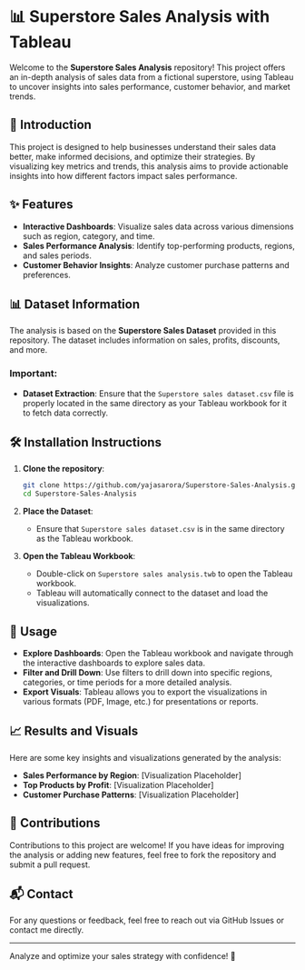 
# 📊 Superstore Sales Analysis with Tableau

Welcome to the **Superstore Sales Analysis** repository! This project offers an in-depth analysis of sales data from a fictional superstore, using Tableau to uncover insights into sales performance, customer behavior, and market trends.

## 📖 Introduction

This project is designed to help businesses understand their sales data better, make informed decisions, and optimize their strategies. By visualizing key metrics and trends, this analysis aims to provide actionable insights into how different factors impact sales performance.

## ✨ Features

- **Interactive Dashboards**: Visualize sales data across various dimensions such as region, category, and time.
- **Sales Performance Analysis**: Identify top-performing products, regions, and sales periods.
- **Customer Behavior Insights**: Analyze customer purchase patterns and preferences.

## 📊 Dataset Information

The analysis is based on the **Superstore Sales Dataset** provided in this repository. The dataset includes information on sales, profits, discounts, and more.

### Important: 
- **Dataset Extraction**: Ensure that the `Superstore sales dataset.csv` file is properly located in the same directory as your Tableau workbook for it to fetch data correctly.

## 🛠️ Installation Instructions

1. **Clone the repository**:
   ```bash
   git clone https://github.com/yajasarora/Superstore-Sales-Analysis.git
   cd Superstore-Sales-Analysis
   ```

2. **Place the Dataset**:
   - Ensure that `Superstore sales dataset.csv` is in the same directory as the Tableau workbook.

3. **Open the Tableau Workbook**:
   - Double-click on `Superstore sales analysis.twb` to open the Tableau workbook.
   - Tableau will automatically connect to the dataset and load the visualizations.

## 🚀 Usage

- **Explore Dashboards**: Open the Tableau workbook and navigate through the interactive dashboards to explore sales data.
- **Filter and Drill Down**: Use filters to drill down into specific regions, categories, or time periods for a more detailed analysis.
- **Export Visuals**: Tableau allows you to export the visualizations in various formats (PDF, Image, etc.) for presentations or reports.

## 📈 Results and Visuals

Here are some key insights and visualizations generated by the analysis:

- **Sales Performance by Region**: [Visualization Placeholder]
- **Top Products by Profit**: [Visualization Placeholder]
- **Customer Purchase Patterns**: [Visualization Placeholder]

## 🤝 Contributions

Contributions to this project are welcome! If you have ideas for improving the analysis or adding new features, feel free to fork the repository and submit a pull request.

## 📬 Contact

For any questions or feedback, feel free to reach out via GitHub Issues or contact me directly.

---

Analyze and optimize your sales strategy with confidence! 🚀
